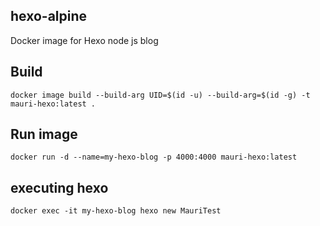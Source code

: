 hexo-alpine
---------------
Docker image for Hexo node js blog

## Build
```
docker image build --build-arg UID=$(id -u) --build-arg=$(id -g) -t mauri-hexo:latest .
```

## Run image
```
docker run -d --name=my-hexo-blog -p 4000:4000 mauri-hexo:latest 
```

## executing hexo
```
docker exec -it my-hexo-blog hexo new MauriTest
```

